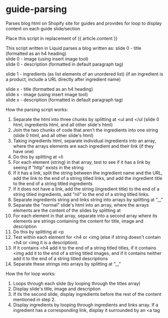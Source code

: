 # guide-parsing
Parses blog html on Shopify site for guides and provides for loop to display content on each guide slide/section

Place this script in replacement of {{ article.content }}

This script written in Liquid parses a blog written as:
slide 0 - title (formatted as an h4 heading) <br>
slide 0 - image (using insert image tool)<br>
slide 0 - description (formatted in default paragraph tag)<br>

slide 1 - ingredients (as list elements of an unordered list)
  (if an ingredient is a product, include a URL directly after ingredient name)
  
slide x - title (formatted as an h4 heading) <br>
slide x - image (using insert image tool)<br>
slide x - description (formatted in default paragraph tag)

How the parsing script works:
  1. Separate the html into three chunks by splitting at <ul and </ul (slide 0 html, ingredients html, and all other slide's html)
  2. Join the two chunks of code that aren't the ingredients into one string (slide 0 html, and all other slide's html)
  3. Taking ingredients html, separate individual ingredients into an array, where the arrays elements are each ingredient and their link (if they have one) 
  4. Do this by splitting at <li
  5. For each element (string) in that array, test to see if it has a link by seeing if "http" exists in the string
  6. If it has a link, split the string between the ingredient name and the URL, add the link to the end of a string titled links, and add the ingredient title to the end of a string titled ingredients
  7. If it does not have a link, add the string (ingredient title) to the end of a string titled ingredients, add "nil" to the end of a string titled links.
  8. Separate ingredients string and links string into arrays by splitting at ",,,"
  9. Separate the "normal" slide's html into an array, where the arrays elements are the content of the slides by splitting at </h4>
  10. For each element in that array, separate into a second array where its elements are strings containing the content for title, image and description 
  11. Do this by splitting at <p
  12. Test within each element for <h4 or <img (else if string doesn't contain <h4 or <img it is a description). 
  13. If it contains <h4 add it to the end of a string titled titles, if it contains <img add it to the end of a string titled images, and if it contains neither add it to the end of a string titled descriptions
  14. Separate these strings into arrays by splitting at ",,,"
  
 How the for loop works:
  1. Loops through each slide (by looping through the titles array)
  2. Display slide's title, image and description
  3. If its the second slide, display ingredients before the rest of the content mentioned in step 2.
  4. Display ingredients by looping through ingredients and links array. If a ingredient has a corresponding link, display it surrounded by an <a tag

